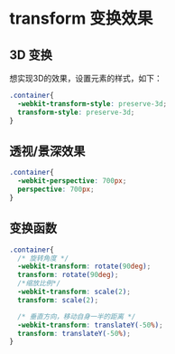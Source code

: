 # transform 变换效果

## 3D 变换
想实现3D的效果，设置元素的样式，如下：
```css
.container{
  -webkit-transform-style: preserve-3d;
  transform-style: preserve-3d;
}
```
## 透视/景深效果
```css
.container{
  -webkit-perspective: 700px;
  perspective: 700px;
}
```
## 变换函数
```css
.container{
  /* 旋转角度 */
  -webkit-transform: rotate(90deg);
  transform: rotate(90deg);
  /*缩放比例*/
  -webkit-transform: scale(2);
  transform: scale(2);

  /* 垂直方向，移动自身一半的距离 */
  -webkit-transform: translateY(-50%);
  transform: translateY(-50%);
}
```

